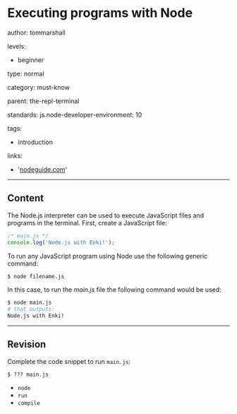 # Executing programs with Node
author: tommarshall

levels:

  - beginner

type: normal

category: must-know

parent: the-repl-terminal

standards:
  js.node-developer-environment: 10

tags:
  - introduction

links:
- '[nodeguide.com](http://nodeguide.com/beginner.html#the-interactive-node.js-shell)'

---
## Content

The Node.js interpreter can be used to execute JavaScript files and programs in the terminal. First, create a JavaScript file:
```javascript
/* main.js */
console.log('Node.js with Enki!');
```
To run any JavaScript program using Node use the following generic command:

```bash
$ node filename.js
```

In this case, to run the *main.js* file the following command would be used:

```bash
$ node main.js
# that outputs:
Node.js with Enki!
```

---
## Revision

Complete the code snippet to run `main.js`:
```
$ ??? main.js
```

* `node`
* `run`
* `compile`